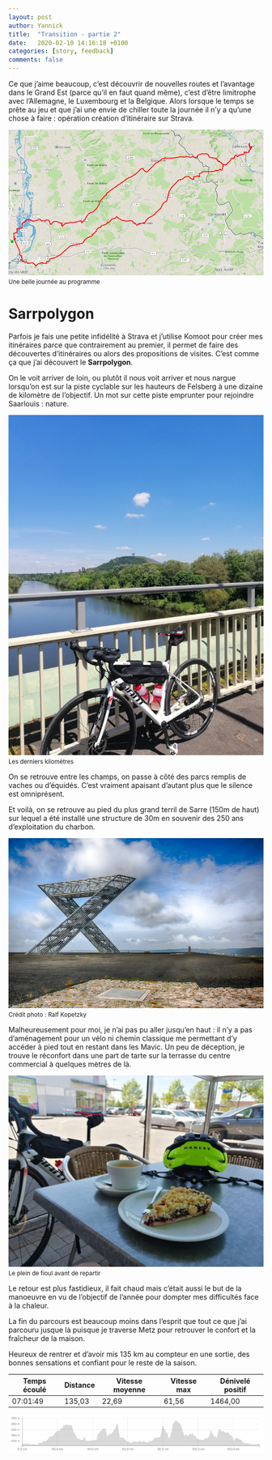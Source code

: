 ```yaml
---
layout: post
author: Yannick
title:  "Transition - partie 2"
date:   2020-02-10 14:16:18 +0100
categories: [story, feedback]
comments: false
---
```

Ce que j’aime beaucoup, c’est découvrir de nouvelles routes et l’avantage dans le Grand Est (parce qu’il en faut quand même), c’est d’être limitrophe avec l’Allemagne, le Luxembourg et la Belgique. Alors lorsque le temps se prête au jeu et que j’ai une envie de chiller toute la journée il n’y a qu’une chose à faire : opération création d’itinéraire sur Strava.

![saarlouis itinéraire](/assets/images/saarlouis/saarlouis_map.png)
<small>Une belle journée au programme</small>

# Sarrpolygon

Parfois je fais une petite infidélité à Strava et j’utilise Komoot pour créer mes itinéraires parce que contrairement au premier, il permet de faire des découvertes d’itinéraires ou alors des propositions de visites. C’est comme ça que j’ai découvert le **Sarrpolygon**.

On le voit arriver de loin, ou plutôt il nous voit arriver et nous nargue lorsqu’on est sur la piste cyclable sur les hauteurs de Felsberg à une dizaine de kilomètre de l’objectif. Un mot sur cette piste emprunter pour rejoindre Saarlouis : nature.

![saarpolygon encore loin](/assets/images/saarlouis/saarlouis_saarpolygon.jpg)
<small>Les derniers kilomètres</small>

On se retrouve entre les champs, on passe à côté des parcs remplis de vaches ou d’équidés. C’est vraiment apaisant d’autant plus que le silence est omniprésent.

Et voilà, on se retrouve au pied du plus grand terril de Sarre (150m de haut) sur lequel a été installé une structure de 30m en souvenir des 250 ans d’exploitation du charbon.

![saarpolygon encore loin](/assets/images/saarlouis/saarpolygon.jpg)
<small>Crédit photo : Ralf Kopetzky</small>

Malheureusement pour moi, je n’ai pas pu aller jusqu’en haut : il n’y a pas d’aménagement pour un vélo ni chemin classique me permettant d’y accéder à pied tout en restant dans les Mavic. Un peu de déception, je trouve le réconfort dans une part de tarte sur la terrasse du centre commercial à quelques mètres de là.

![saarpolygon encore loin](/assets/images/saarlouis/saarlouis_pause.jpg)
<small>Le plein de fioul avant de repartir</small>

Le retour est plus fastidieux, il fait chaud mais c’était aussi le but de la manoeuvre en vu de l’objectif de l’année pour dompter mes difficultés face à la chaleur.

La fin du parcours est beaucoup moins dans l’esprit que tout ce que j’ai parcouru jusque là puisque je traverse Metz pour retrouver le confort et la fraîcheur de la maison.

Heureux de rentrer et d’avoir mis 135 km au compteur en une sortie, des bonnes sensations et confiant pour le reste de la saison.


| Temps écoulé | Distance | Vitesse moyenne | Vitesse max | Dénivelé positif |
| ------------ | -------- | --------------- | ----------- | ---------------- |
| 07:01:49     | 135,03   | 22,69           | 61,56       | 1464,00          |

![saarlouis map](/assets/images/saarlouis/saarlouis_denivele.png)
